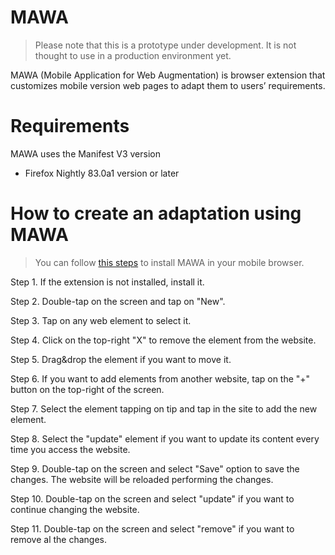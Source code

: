 # MAWA

> Please note that this is a prototype under development. It is not thought to use in a production environment yet.

MAWA (Mobile Application for Web Augmentation) is  browser extension that customizes mobile version web pages to adapt them to users’ requirements.

# Requirements 
MAWA uses the Manifest V3 version
* Firefox Nightly 83.0a1 version or later

# How to create an adaptation using MAWA
> You can follow [this steps](https://blog.mozilla.org/addons/2020/09/29/expanded-extension-support-in-firefox-for-android-nightly/) to install MAWA in your mobile browser. 

Step 1. If the extension is not installed, install it.

Step 2. Double-tap on the screen and tap on "New".

Step 3. Tap on any web element to select it.

Step 4. Click on the top-right "X" to remove the element from the website.

Step 5. Drag&drop the element if you want to move it.

Step 6. If you want to add elements from another website, tap on the "+" button on the top-right of the screen.

Step 7. Select the element tapping on tip and tap in the site to add the new element.

Step 8. Select the "update" element if you want to update its content every time you access the website.

Step 9. Double-tap on the screen and select "Save" option to save the changes. The website will be reloaded performing the changes.

Step 10. Double-tap on the screen and select "update" if you want to continue changing the website.

Step 11. Double-tap on the screen and select "remove" if you want to remove al the changes.
